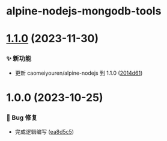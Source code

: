 # alpine-nodejs-mongodb-tools

# [1.1.0](https://github.com/CaoMeiYouRen/alpine-nodejs-mongodb-tools/compare/v1.0.0...v1.1.0) (2023-11-30)


### ✨ 新功能

* 更新 caomeiyouren/alpine-nodejs 到 1.1.0 ([2014d61](https://github.com/CaoMeiYouRen/alpine-nodejs-mongodb-tools/commit/2014d61))

# 1.0.0 (2023-10-25)


### 🐛 Bug 修复

* 完成逻辑编写 ([ea8d5c5](https://github.com/CaoMeiYouRen/alpine-nodejs-mongodb-tools/commit/ea8d5c5))

